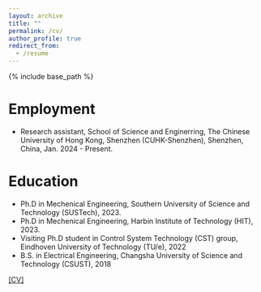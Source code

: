 ```yaml
---
layout: archive
title: ""
permalink: /cv/
author_profile: true
redirect_from:
  - /resume
---
```


{% include base_path %}

Employment
======
* Research assistant, School of Science and Enginerring, The Chinese University of Hong Kong, Shenzhen (CUHK-Shenzhen), Shenzhen, China, Jan. 2024 - Present.


Education
======
* Ph.D in Mechenical Engineering, Southern University of Science and Technology (SUSTech), 2023.
* Ph.D in Mechenical Engineering, Harbin Institute of Technology (HIT), 2023.
* Visiting Ph.D student in Control System Technology (CST) group, Eindhoven  University of Technology (TU/e), 2022
* B.S. in Electrical Engineering, Changsha University of Science and Technology (CSUST), 2018




[[CV]](https://drive.google.com/file/d/1E6scooxp6PvMVqXhOSP-zhtGnmKI3L5e/view?usp=sharing)
